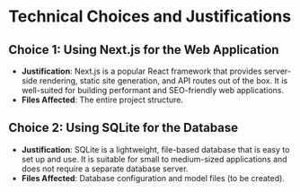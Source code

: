 # Technical Choices and Justifications

## Choice 1: Using Next.js for the Web Application
- **Justification**: Next.js is a popular React framework that provides server-side rendering, static site generation, and API routes out of the box. It is well-suited for building performant and SEO-friendly web applications.
- **Files Affected**: The entire project structure.

## Choice 2: Using SQLite for the Database
- **Justification**: SQLite is a lightweight, file-based database that is easy to set up and use. It is suitable for small to medium-sized applications and does not require a separate database server.
- **Files Affected**: Database configuration and model files (to be created).
